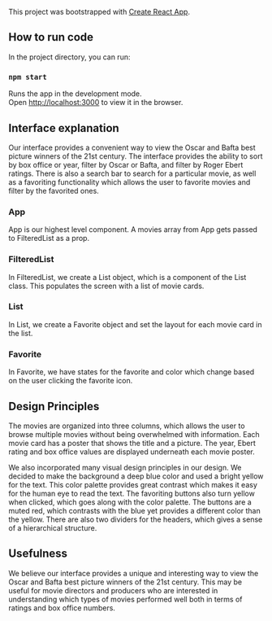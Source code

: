 This project was bootstrapped with [Create React App](https://github.com/facebook/create-react-app).

## How to run code

In the project directory, you can run:

### `npm start`

Runs the app in the development mode.<br />
Open [http://localhost:3000](http://localhost:3000) to view it in the browser.

## Interface explanation

Our interface provides a convenient way to view the Oscar and Bafta best picture winners of the 21st century. The interface provides the ability to sort by box office or year, filter by Oscar or Bafta, and filter by Roger Ebert ratings. There is also a search bar to search for a particular movie, as well as a favoriting functionality which allows the user to favorite movies and filter by the favorited ones.

### App

App is our highest level component. A movies array from App gets passed to FilteredList as a prop.

### FilteredList

In FilteredList, we create a List object, which is a component of the List class. This populates the screen with a list of movie cards.

### List

In List, we create a Favorite object and set the layout for each movie card in the list.

### Favorite

In Favorite, we have states for the favorite and color which change based on the user clicking the favorite icon.


## Design Principles

The movies are organized into three columns, which allows the user to browse multiple movies without being overwhelmed with information. Each movie card has a poster that shows the title and a picture. The year, Ebert rating and box office values are displayed underneath each movie poster.  

We also incorporated many visual design principles in our design. We decided to make the background a deep blue color and used a bright yellow for the text. This color palette provides great contrast which makes it easy for the human eye to read the text. The favoriting buttons also turn yellow when clicked, which goes along with the color palette. The buttons are a muted red, which contrasts with the blue yet provides a different color than the yellow. There are also two dividers for the headers, which gives a sense of a hierarchical structure.

## Usefulness

We believe our interface provides a unique and interesting way to view the Oscar and Bafta best picture winners of the 21st century. This may be useful for movie directors and producers who are interested in understanding which types of movies performed well both in terms of ratings and box office numbers.
